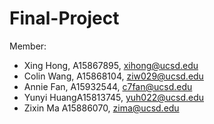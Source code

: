 # Final-Project

Member:
- Xing Hong, A15867895, xihong@ucsd.edu
- Colin Wang, A15868104, ziw029@ucsd.edu
- Annie Fan, A15932544, c7fan@ucsd.edu
- Yunyi HuangA15813745, yuh022@ucsd.edu
- Zixin Ma A15886070, zima@ucsd.edu
